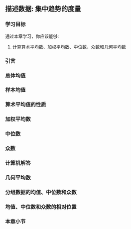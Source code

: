 ## 描述数据: 集中趋势的度量

### 学习目标
  通过本章学习，你应该能够:
  1. 计算算术平均数、加权平均数、中位数、众数和几何平均数

### 引言

### 总体均值

### 样本均值

### 算术平均值的性质

### 加权平均数

### 中位数

### 众数

### 计算机解答

### 几何平均数

### 分组数据的均值、中位数和众数

### 均值、中位数和众数的相对位置

### 本章小节

